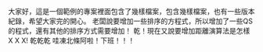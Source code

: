 大家好，這是一個範例的專案裡面包含了幾樣檔案，包含幾樣檔案，也有一些版本紀錄，希望大家完的開心。
老闆說要增加一些排序的方程式，所以增加了一些QS的程式，還有其他的排序方式需要增加！
乾！現在又說要增加距離演算法是怎樣 X X X! 乾乾乾 哇凍北條阿啦！下班！！！
